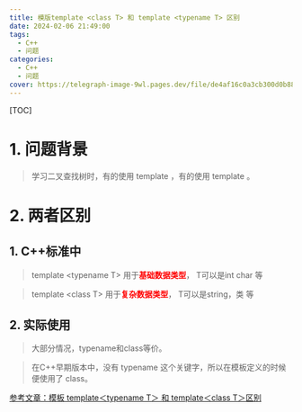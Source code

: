 ```yaml
---
title: 模版template <class T> 和 template <typename T> 区别
date: 2024-02-06 21:49:00
tags:
  - C++
  - 问题
categories: 
  - C++
  - 问题
cover: https://telegraph-image-9wl.pages.dev/file/de4af16c0a3cb300d0b88.jpg
---
```


[TOC]

# 1. 问题背景

> 学习二叉查找树时，有的使用 template <class T>，有的使用 template <typename T> 。

# 2. 两者区别

## 1. C++标准中

<blockquote alt="info"> <p>
    template &lt;typename T&gt; 用于<strong style="color:red;">基础数据类型</strong>， T可以是int char 等
    </p></blockquote>

<blockquote alt="info"> <p>
    template &lt;class T&gt; 用于<strong style="color:red;">复杂数据类型</strong>， T可以是string，类 等
    </p></blockquote>

## 2. 实际使用

> 大部分情况，typename和class等价。

>在C++早期版本中，没有 typename 这个关键字，所以在模板定义的时候便使用了 class。

[参考文章：模板 template＜typename T＞ 和 template＜class T＞区别](https://blog.csdn.net/qq_20853741/article/details/125879893)






